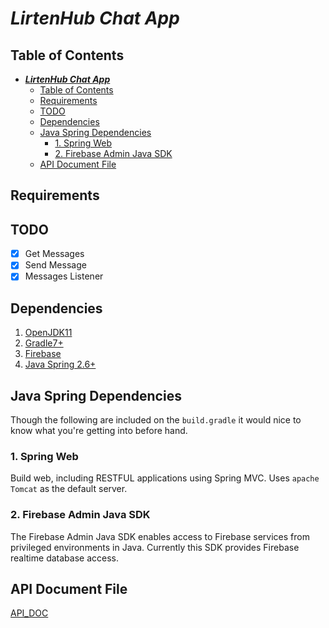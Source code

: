 # **_LirtenHub Chat App_**

</hr>

## Table of Contents

- [**_LirtenHub Chat App_**](#lirtenhub-chat-app)
  - [Table of Contents](#table-of-contents)
  - [Requirements](#requirements)
  - [TODO](#todo)
  - [Dependencies](#dependencies)
  - [Java Spring Dependencies](#java-spring-dependencies)
    - [1. Spring Web](#spring-web)
    - [2. Firebase Admin Java SDK](#firebase-admin-java-sdk)
  - [API Document File](#api-document-file)

</hr>

## Requirements

## TODO

- [x] Get Messages
- [x] Send Message
- [x] Messages Listener

## Dependencies

1. [OpenJDK11](https://openjdk.java.net/projects/jdk/11/)
2. [Gradle7+](https://gradle.org/)
3. [Firebase](https://firebase.google.com/)
4. [Java Spring 2.6+](https://spring.io/)

## Java Spring Dependencies

Though the following are included on the `build.gradle` it would nice to know what you're getting into before hand.

### 1. Spring Web

Build web, including RESTFUL applications using Spring MVC. Uses `apache Tomcat` as the default server.


### 2. Firebase Admin Java SDK

The Firebase Admin Java SDK enables access to Firebase services from privileged environments in Java. Currently this SDK provides Firebase realtime database access.


## API Document File

[API_DOC](ChatApp/../API_DOC.md)

